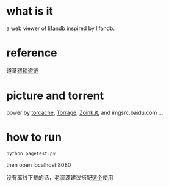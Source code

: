 # what is it

a web viewer of [lifandb](https://github.com/youxiachai/lifandb) inspired by lifandb.

# reference
道哥[猥琐盗链](http://hi.baidu.com/aullik5/item/6dadad0de903a73ef3eafcce)

# picture and torrent
power by [torcache](http://torcache.com/), [Torrage](http://torcache.com/), [Zoink.it](http://zoink.it/), and imgsrc.baidu.com ...

# how to run

``` shell
python pagetest.py 
```



then open localhost:8080

没有离线下载的话，老资源建议搭配[这个](https://github.com/caorong/Bencode-Torrent-Editor)使用